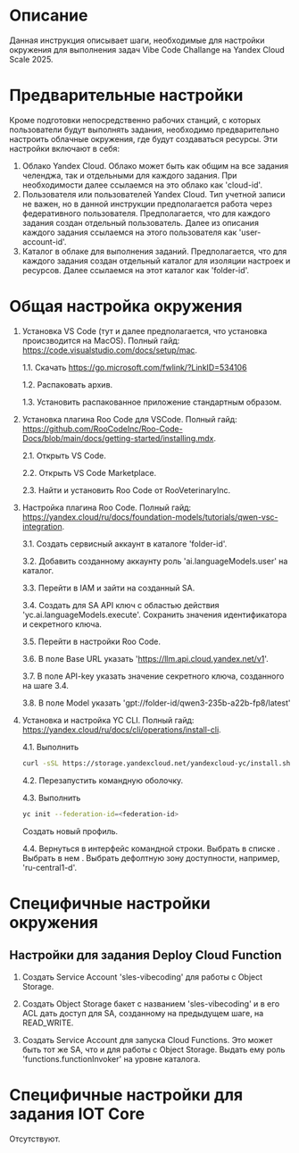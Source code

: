 # Описание

Данная инструкция описывает шаги, необходимые для настройки окружения для выполнения задач Vibe Code Challange на Yandex Cloud Scale 2025.

# Предварительные настройки

Кроме подготовки непосредственно рабочих станций, с которых пользователи будут выполнять задания, необходимо предварительно настроить облачные окружения, где будут создаваться ресурсы. Эти настройки включают в себя:
1. Облако Yandex Cloud. Облако может быть как общим на все задания челенджа, так и отдельными для каждого задания. При необходимости далее ссылаемся на это облако как 'cloud-id'.
2. Пользователя или пользователей Yandex Cloud. Тип учетной записи не важен, но в данной инструкции предполагается работа через федеративного пользователя. Предполагается, что для каждого задания создан отдельный пользователь. Далее из описания каждого задания ссылаемся на этого пользователя как 'user-account-id'.
3. Каталог в облаке для выполнения заданий. Предполагается, что для каждого задания создан отдельный каталог для изоляции настроек и ресурсов. Далее ссылаемся на этот каталог как 'folder-id'.

# Общая настройка окружения

1. Установка VS Code (тут и далее предполагается, что установка происзводится на MacOS). Полный гайд: https://code.visualstudio.com/docs/setup/mac.

    1.1. Скачать https://go.microsoft.com/fwlink/?LinkID=534106

    1.2. Распаковать архив.

    1.3. Установить распакованное приложение стандартным образом.

2. Установка плагина Roo Code для VSCode. Полный гайд: https://github.com/RooCodeInc/Roo-Code-Docs/blob/main/docs/getting-started/installing.mdx.

    2.1. Открыть VS Code.

    2.2. Открыть VS Code Marketplace.

    2.3. Найти и установить Roo Code от RooVeterinaryInc.

3. Настройка плагина Roo Code. Полный гайд: https://yandex.cloud/ru/docs/foundation-models/tutorials/qwen-vsc-integration.

    3.1. Создать сервисный аккаунт в каталоге 'folder-id'.

    3.2. Добавить созданному аккаунту роль 'ai.languageModels.user' на каталог.

    3.3. Перейти в IAM и зайти на созданный SA.

    3.4. Создать для SA API ключ с областью действия 'yc.ai.languageModels.execute'. Сохранить значения идентификатора и секретного ключа.

    3.5. Перейти в настройки Roo Code.

    3.6. В поле Base URL указать 'https://llm.api.cloud.yandex.net/v1'.

    3.7. В поле API-key указать значение секретного ключа, созданного на шаге 3.4.

    3.8. В поле Model указать 'gpt://folder-id/qwen3-235b-a22b-fp8/latest'

4. Установка и настройка YC CLI. Полный гайд: https://yandex.cloud/ru/docs/cli/operations/install-cli.

    4.1. Выполнить
    ```bash
    curl -sSL https://storage.yandexcloud.net/yandexcloud-yc/install.sh | bash
    ```

    4.2. Перезапустить командную оболочку.

    4.3. Выполнить
    ```bash
    yc init --federation-id=<federation-id>
    ```

    Создать новый профиль.

    4.4. Вернуться в интерфейс командной строки. Выбрать в списке <cloud-id>. Выбрать в нем <folder-id>. Выбрать дефолтную зону доступности, например, 'ru-central1-d'.

# Специфичные настройки окружения

## Настройки для задания Deploy Cloud Function

1. Создать Service Account 'sles-vibecoding' для работы с Object Storage.

2. Создать Object Storage бакет с названием 'sles-vibecoding' и в его ACL дать доступ для SA, созданному на предыдущем шаге, на READ_WRITE.

3. Создать Service Account для запуска Cloud Functions. Это может быть тот же SA, что и для работы с Object Storage. Выдать ему роль 'functions.functionInvoker' на уровне каталога.

# Специфичные настройки для задания IOT Core

Отсутствуют.